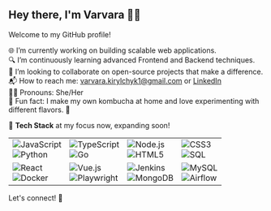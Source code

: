 ## Hey there, I'm Varvara 👋🌟

Welcome to my GitHub profile!

🌐 I’m currently working on building scalable web applications.  
🔍 I’m continuously learning advanced Frontend and Backend techniques.  
🤝 I’m looking to collaborate on open-source projects that make a difference.  
📬 How to reach me: varvara.kirylchyk1@gmail.com or [LinkedIn](https://linkedin.com/in/varvara-kirylchyk)  
👩‍💻 Pronouns: She/Her  
🌟 Fun fact: I make my own kombucha at home and love experimenting with different flavors. 🍹

🚀 **Tech Stack** at my focus now, expanding soon!

<table>
  <tr>
    <td align="left">
      <img src="https://img.shields.io/badge/JavaScript-F7DF1E?style=flat-square&logo=javascript&logoColor=black" alt="JavaScript" /><br>
      <img src="https://img.shields.io/badge/Python-3776AB?style=flat-square&logo=python&logoColor=white" alt="Python" />
    </td>
    <td align="left">
      <img src="https://img.shields.io/badge/TypeScript-007ACC?style=flat-square&logo=typescript&logoColor=white" alt="TypeScript" /><br>
      <img src="https://img.shields.io/badge/Go-00ADD8?style=flat-square&logo=go&logoColor=white" alt="Go" />
    </td>
    <td align="left">
      <img src="https://img.shields.io/badge/Node.js-339933?style=flat-square&logo=node.js&logoColor=white" alt="Node.js" /><br>
      <img src="https://img.shields.io/badge/HTML5-E34F26?style=flat-square&logo=html5&logoColor=white" alt="HTML5" />
    </td>
    <td align="left">
      <img src="https://img.shields.io/badge/CSS3-1572B6?style=flat-square&logo=css3&logoColor=white" alt="CSS3" /><br>
      <img src="https://img.shields.io/badge/SQL-000000?style=flat-square&logo=postgresql&logoColor=white" alt="SQL" />
    </td>
  </tr>
  <tr>
    <td align="left">
      <img src="https://img.shields.io/badge/React-61DAFB?style=flat-square&logo=react&logoColor=black" alt="React" /><br>
      <img src="https://img.shields.io/badge/Docker-2496ED?style=flat-square&logo=docker&logoColor=white" alt="Docker" />
    </td>
    <td align="left">
      <img src="https://img.shields.io/badge/Vue.js-4FC08D?style=flat-square&logo=vue.js&logoColor=white" alt="Vue.js" /><br>
      <img src="https://img.shields.io/badge/Playwright-52B0E7?style=flat-square&logo=microsoftedge&logoColor=white" alt="Playwright" />
    </td>
    <td align="left">
      <img src="https://img.shields.io/badge/Jenkins-D24939?style=flat-square&logo=jenkins&logoColor=white" alt="Jenkins" /><br>
      <img src="https://img.shields.io/badge/MongoDB-47A248?style=flat-square&logo=mongodb&logoColor=white" alt="MongoDB" />
    </td>
    <td align="left">
      <img src="https://img.shields.io/badge/MySQL-4479A1?style=flat-square&logo=mysql&logoColor=white" alt="MySQL" /><br>
      <img src="https://img.shields.io/badge/Airflow-017CEE?style=flat-square&logo=apacheairflow&logoColor=white" alt="Airflow" />
    </td>
  </tr>
</table>



Let's connect! 🤝
